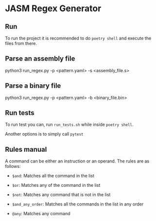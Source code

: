 # JASM Regex Generator

## Run

To run the project it is recommended to do `poetry shell` and execute the files from there.

## Parse an assembly file

python3 run_regex.py -p <pattern.yaml> -s <assembly_file.s>

## Parse a binary file

python3 run_regex.py -p <pattern.yaml> -b <binary_file.bin>

## Run tests

To run test you can, run `run_tests.sh` while inside `poetry shell`.

Another options is to simply call `pytest`

## Rules manual

A command can be either an instruction or an operand. The rules are as follows:

* `$and`: Matches all the command in the list

* `$or`: Matches any of the command in the list

* `$not`: Matches any command that is not in the list

* `$and_any_order`: Matches all the commands in the list in any order

* `@any`: Matches any command
